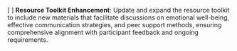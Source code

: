 [ ] **Resource Toolkit Enhancement**: Update and expand the resource toolkit to include new materials that facilitate discussions on emotional well-being, effective communication strategies, and peer support methods, ensuring comprehensive alignment with participant feedback and ongoing requirements.